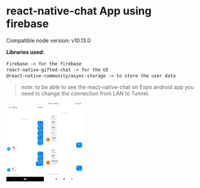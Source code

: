 # react-native-chat App using firebase

Compatible node version:  v10.13.0

**Libraries used:**
```
Firebase -> for the firebase
react-native-gifted-chat -> for the UI
@react-native-community/async-storage -> to store the user data

```


> note: to be able to see the react-native-chat on Expo android app you need to change the connection from LAN to Tunnel.

<p float="left">
<img src="https://github.com/FaezehYazdani/react-native-chat/blob/main/assets/screenshot1.JPEG" alt="react-app" width="100">
<img src="https://github.com/FaezehYazdani/react-native-chat/blob/main/assets/screenshot2.jpg" alt="react-app" width="100">
</p>




